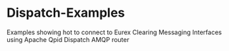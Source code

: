 # Dispatch-Examples
Examples showing hot to connect to Eurex Clearing Messaging Interfaces using Apache Qpid Dispatch AMQP router
